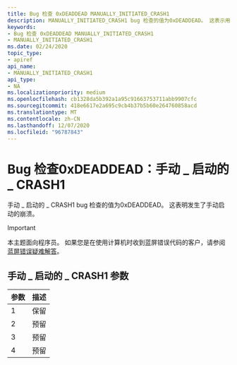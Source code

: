 ```yaml
---
title: Bug 检查 0xDEADDEAD MANUALLY_INITIATED_CRASH1
description: MANUALLY_INITIATED_CRASH1 bug 检查的值为0xDEADDEAD。 这表示用户特意从内核调试器或键盘启动了故障转储。
keywords:
- Bug 检查 0xDEADDEAD MANUALLY_INITIATED_CRASH1
- MANUALLY_INITIATED_CRASH1
ms.date: 02/24/2020
topic_type:
- apiref
api_name:
- MANUALLY_INITIATED_CRASH1
api_type:
- NA
ms.localizationpriority: medium
ms.openlocfilehash: cb1328da5b392a1a95c91663753711abb9907cfc
ms.sourcegitcommit: 418e6617e2a695c9cb4b37b5b60e264760858acd
ms.translationtype: MT
ms.contentlocale: zh-CN
ms.lasthandoff: 12/07/2020
ms.locfileid: "96787843"
---
```

# <a name="bug-check-0xdeaddead-manually_initiated_crash1"></a>Bug 检查0xDEADDEAD：手动 \_ 启动的 \_ CRASH1

手动 \_ 启动的 \_ CRASH1 bug 检查的值为0xDEADDEAD。 这表明发生了手动启动的崩溃。

> [!IMPORTANT]
> 本主题面向程序员。 如果您是在使用计算机时收到蓝屏错误代码的客户，请参阅[蓝屏错误疑难解答](https://www.windows.com/stopcode)。

## <a name="manually_initiated_crash1-parameters"></a>手动 \_ 启动的 \_ CRASH1 参数

| 参数 | 描述 |
|-----------|-------------|
|     1     | 保留    |
|     2     | 预留    |
|     3     | 预留    |
|     4     | 预留    |
